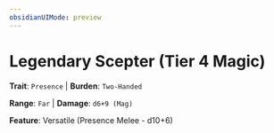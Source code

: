 ```yaml
---
obsidianUIMode: preview
---
```

# Legendary Scepter (Tier 4 Magic)

**Trait**: `Presence` | **Burden**: `Two-Handed`

**Range**: `Far` | **Damage**: `d6+9 (Mag)`

**Feature**: Versatile (Presence Melee - d10+6)
